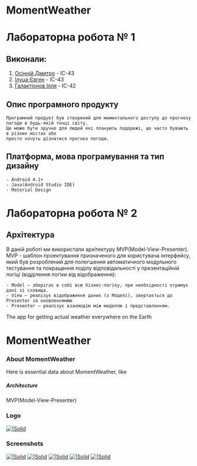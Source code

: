 # MomentWeather

# Лабораторна робота  № 1 
## Виконали:
1. [Осінній Дмитро](https://github.com/DimaOsinnii) - ІС-43
2. [Ілуца Євген](https://github.com/jandernx) - ІС-43
3. [Галактіонов Ілля](https://github.com/Dayrann) - ІС-42

## Опис програмного продукту
    Програмний продукт був створений для моментального доступу до прогнозу погоди в будь-якій точці світу.
    Це може бути зручно для людей які планують подорожі, що часто бувають в різних містах або 
    просто хочуть дізнатися прогноз погоди. 
## Платформа, мова програмування та тип дизайну
    - Android 4.1+
    - Java(Android Studio IDE)
    - Material Design


# Лабораторна робота  № 2
## Архітектура
   В даній роботі ми використали архітектуру MVP(Model-View-Presenter).
   MVP - шаблон проектування призначеного для користувача інтерфейсу, який був розроблений для полегшення автоматичного модульного     тестування та покращення поділу відповідальності у презентаційній логіці (відділення логіки від відображення):

    - Model — зберігає в собі всю бізнес-логіку, при необхідності отримує дані зі сховища.
    - View — реалізує відображення даних (з Моделі), звертається до Presenter за оновленнямию
    - Presenter — реалізує взаємодію між моделлю і представленням.

  


    



The app for getting actual weather everywhere on the Earth
# MomentWeather
### About MomentWeather
Here is essential data about MomentWeather, like
##### Architecture
MVP(Model-View-Presenter)

### Logo

[![|Solid](https://image.ibb.co/etTSUb/Screenshot_from_2017_12_05_23_51_48.png)]()

### Screenshots

[![|Solid](https://image.ibb.co/dM3Y2w/Screenshot_from_2017_12_05_23_46_42.png)]()
[![|Solid](https://image.ibb.co/j0ocUb/Screenshot_from_2017_12_05_23_47_10.png)]()
[![|Solid](https://image.ibb.co/bZoNvG/Screenshot_from_2017_12_05_23_47_41.png)]()
[![|Solid](https://image.ibb.co/i86mNw/Screenshot_from_2017_12_05_23_48_07.png)]()
[![|Solid](https://image.ibb.co/ghGmNw/Screenshot_from_2017_12_05_23_48_37.png)]()

